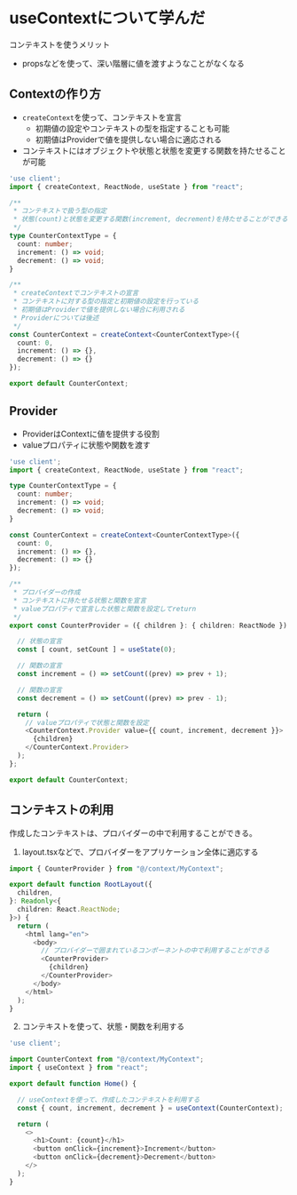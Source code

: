 # useContextについて学んだ

コンテキストを使うメリット

- propsなどを使って、深い階層に値を渡すようなことがなくなる

## Contextの作り方

- `createContext`を使って、コンテキストを宣言
  - 初期値の設定やコンテキストの型を指定することも可能
  - 初期値はProviderで値を提供しない場合に適応される
- コンテキストにはオブジェクトや状態と状態を変更する関数を持たせることが可能

```typescript
'use client';
import { createContext, ReactNode, useState } from "react";

/**
 * コンテキストで扱う型の指定
 * 状態(count)と状態を変更する関数(increment, decrement)を持たせることができる
 */
type CounterContextType = {
  count: number;
  increment: () => void;
  decrement: () => void;
}

/**
 * createContextでコンテキストの宣言
 * コンテキストに対する型の指定と初期値の設定を行っている
 * 初期値はProviderで値を提供しない場合に利用される
 * Providerについては後述
 */
const CounterContext = createContext<CounterContextType>({
  count: 0,
  increment: () => {},
  decrement: () => {}
});

export default CounterContext;
```

## Provider

- ProviderはContextに値を提供する役割
- valueプロパティに状態や関数を渡す

```typescript
'use client';
import { createContext, ReactNode, useState } from "react";

type CounterContextType = {
  count: number;
  increment: () => void;
  decrement: () => void;
}

const CounterContext = createContext<CounterContextType>({
  count: 0,
  increment: () => {},
  decrement: () => {}
});

/**
 * プロバイダーの作成
 * コンテキストに持たせる状態と関数を宣言
 * valueプロパティで宣言した状態と関数を設定してreturn
 */
export const CounterProvider = ({ children }: { children: ReactNode }) => {

  // 状態の宣言
  const [ count, setCount ] = useState(0);

  // 関数の宣言
  const increment = () => setCount((prev) => prev + 1);

  // 関数の宣言
  const decrement = () => setCount((prev) => prev - 1);

  return (
    // valueプロパティで状態と関数を設定
    <CounterContext.Provider value={{ count, increment, decrement }}>
      {children}
    </CounterContext.Provider>
  );
};

export default CounterContext;
```

## コンテキストの利用

作成したコンテキストは、プロバイダーの中で利用することができる。

1. layout.tsxなどで、プロバイダーをアプリケーション全体に適応する

```typescript
import { CounterProvider } from "@/context/MyContext";

export default function RootLayout({
  children,
}: Readonly<{
  children: React.ReactNode;
}>) {
  return (
    <html lang="en">
      <body>
        // プロバイダーで囲まれているコンポーネントの中で利用することができる
        <CounterProvider>
          {children}
        </CounterProvider>
      </body>
    </html>
  );
}
```

2. コンテキストを使って、状態・関数を利用する

```typescript
'use client';

import CounterContext from "@/context/MyContext";
import { useContext } from "react";

export default function Home() {

  // useContextを使って、作成したコンテキストを利用する
  const { count, increment, decrement } = useContext(CounterContext);

  return (
    <>
      <h1>Count: {count}</h1>
      <button onClick={increment}>Increment</button>
      <button onClick={decrement}>Decrement</button>
    </>
  );
}
```
